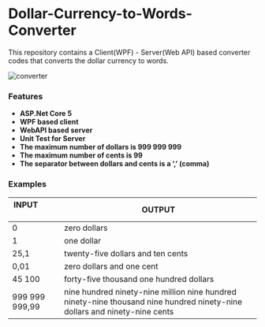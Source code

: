 # Dollar-Currency-to-Words-Converter
This repository contains a Client(WPF) - Server(Web API) based converter codes that converts the dollar currency to words.

![converter](https://user-images.githubusercontent.com/34706028/152647653-4ad71860-c4b8-4273-adea-cf98d43bd400.JPG)

### Features
- <strong>ASP.Net Core 5 </strong>
- <strong>WPF based client</strong>
- <strong>WebAPI based server</strong>
- <strong>Unit Test for Server</strong>
- <strong>The maximum number of dollars is 999 999 999</strong>
- <strong>The maximum number of cents is 99</strong>
- <strong>The separator between dollars and cents is a ‘,’ (comma)</strong>

### Examples

| <strong>INPUT</strong> &nbsp; &nbsp;&nbsp; &nbsp;&nbsp; &nbsp;&nbsp; &nbsp;&nbsp; &nbsp;&nbsp; &nbsp; &nbsp; &nbsp;  | <strong>OUTPUT</strong>        |
| ------------- | ------------- |
|            0  | zero dollars  |
| 1 | one dollar  |
| 25,1 | twenty-five dollars and ten cents  |
| 0,01 | zero dollars and one cent  |
| 45 100 | forty-five thousand one hundred dollars |
| 999 999 999,99 | nine hundred ninety-nine million nine hundred ninety-nine thousand nine hundred ninety-nine dollars and ninety-nine cents |
